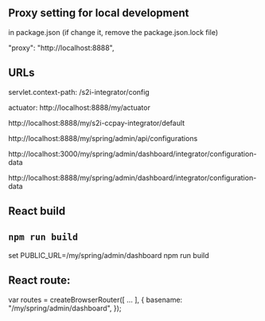 
## Proxy setting for local development

in package.json (if change it, remove the package.json.lock file)

"proxy": "http://localhost:8888",

## URLs
servlet.context-path: /s2i-integrator/config

actuator:
http://localhost:8888/my/actuator

http://localhost:8888/my/s2i-ccpay-integrator/default

http://localhost:8888/my/spring/admin/api/configurations

http://localhost:3000/my/spring/admin/dashboard/integrator/configuration-data

http://localhost:8888/my/spring/admin/dashboard/integrator/configuration-data


## React build

## `npm run build`
set PUBLIC_URL=/my/spring/admin/dashboard
npm run build


## React route:

var routes = createBrowserRouter([
   ...
], {
    basename: "/my/spring/admin/dashboard",
});

